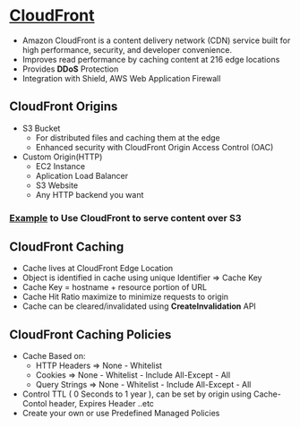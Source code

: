 # [CloudFront](https://aws.amazon.com/cloudfront/)

- Amazon CloudFront is a content delivery network (CDN) service built for high performance, security, and developer convenience.
- Improves read performance by caching content at 216 edge locations 
- Provides __DDoS__ Protection
- Integration with Shield, AWS Web Application Firewall 

## CloudFront Origins 
- S3 Bucket
  - For distributed files and caching them at the edge
  - Enhanced security with CloudFront Origin Access Control (OAC)
- Custom Origin(HTTP)
  - EC2 Instance
  - Aplication Load Balancer
  - S3 Website
  - Any HTTP backend you want

### [Example](https://aws.amazon.com/getting-started/hands-on/deliver-content-faster/) to Use CloudFront to serve content over S3 

## CloudFront Caching 
- Cache lives at CloudFront Edge Location
- Object is identified in cache using unique Identifier => Cache Key
- Cache Key = hostname + resource portion of URL
- Cache Hit Ratio maximize to minimize requests to origin
- Cache can be cleared/invalidated using __CreateInvalidation__ API 

## CloudFront Caching Policies
- Cache Based on:
  - HTTP Headers => None - Whitelist
  - Cookies => None - Whitelist - Include All-Except - All
  - Query Strings => None - Whitelist - Include All-Except - All
- Control TTL ( 0 Seconds to 1 year ), can be set by origin using Cache-Contol header, Expires Header ..etc
- Create your own or use Predefined Managed Policies